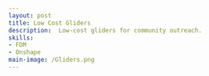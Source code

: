```yaml
---
layout: post
title: Low Cost Gliders
description:  Low-cost gliders for community outreach.
skills: 
- FDM
- Onshape
main-image: /Gliders.png
---
```

